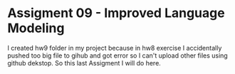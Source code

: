 # Assigment 09 - Improved Language Modeling

I created hw9 folder in my project because in hw8 exercise I accidentally pushed too big file to gihub and got error so I can't upload other files using github dekstop. So this last Assigment I will do here.






